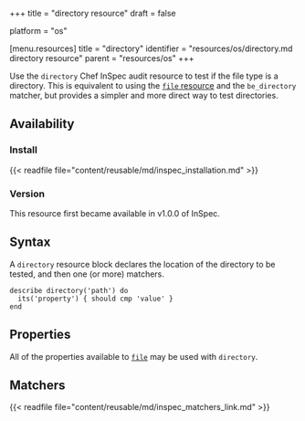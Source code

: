 +++
title = "directory resource"
draft = false

platform = "os"

[menu.resources]
    title = "directory"
    identifier = "resources/os/directory.md directory resource"
    parent = "resources/os"
+++

Use the `directory` Chef InSpec audit resource to test if the file type is a directory. This is equivalent to using the [`file` resource](/resources/file/) and the `be_directory` matcher, but provides a simpler and more direct way to test directories.

## Availability

### Install

{{< readfile file="content/reusable/md/inspec_installation.md" >}}

### Version

This resource first became available in v1.0.0 of InSpec.

## Syntax

A `directory` resource block declares the location of the directory to be tested, and then one (or more) matchers.

    describe directory('path') do
      its('property') { should cmp 'value' }
    end

## Properties

All of the properties available to [`file`](/resources/file/) may be used with `directory`.

## Matchers

{{< readfile file="content/reusable/md/inspec_matchers_link.md" >}}
